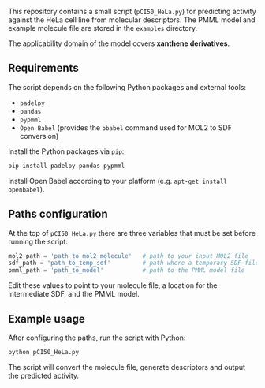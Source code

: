 This repository contains a small script (`pCI50_HeLa.py`) for predicting activity against the HeLa cell line from molecular descriptors. The PMML model and example molecule file are stored in the `examples` directory.

The applicability domain of the model covers **xanthene derivatives**.
## Requirements
The script depends on the following Python packages and external tools:
- `padelpy`
- `pandas`
- `pypmml`
- `Open Babel` (provides the `obabel` command used for MOL2 to SDF conversion)

Install the Python packages via `pip`:

```bash
pip install padelpy pandas pypmml
```
Install Open Babel according to your platform (e.g. `apt-get install openbabel`).

## Paths configuration

At the top of `pCI50_HeLa.py` there are three variables that must be set before running the script:

```python
mol2_path = 'path_to_mol2_molecule'   # path to your input MOL2 file
sdf_path = 'path_to_temp_sdf'         # path where a temporary SDF file will be written
pmml_path = 'path_to_model'           # path to the PMML model file
```

Edit these values to point to your molecule file, a location for the intermediate SDF, and the PMML model.

## Example usage

After configuring the paths, run the script with Python:

```bash
python pCI50_HeLa.py
```
The script will convert the molecule file, generate descriptors and output the predicted activity.
